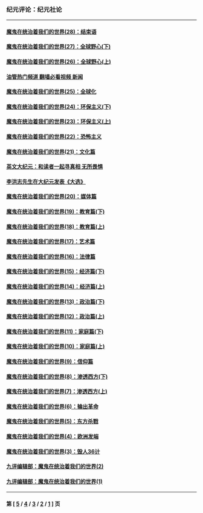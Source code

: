 ### 纪元评论：纪元社论
---
#### [魔鬼在统治着我们的世界(28)：结束语](../../pages/nsc422/n10936246.md?10010330) 
#### [魔鬼在统治着我们的世界(27)：全球野心(下)](../../pages/nsc422/n10928319.md?10010330) 
#### [魔鬼在统治着我们的世界(26)：全球野心(上)](../../pages/nsc422/n10900318.md?10010330) 
#### [油管热门频道 翻墙必看视频 新闻](ok?10010330)
#### [魔鬼在统治着我们的世界(25)：全球化](../../pages/nsc422/n10788205.md?10010330) 
#### [魔鬼在统治着我们的世界(24)：环保主义(下)](../../pages/nsc422/n10695307.md?10010330) 
#### [魔鬼在统治着我们的世界(23)：环保主义(上)](../../pages/nsc422/n10688613.md?10010330) 
#### [魔鬼在统治着我们的世界(22)：恐怖主义](../../pages/nsc422/n10614727.md?10010330) 
#### [魔鬼在统治着我们的世界(21)：文化篇](../../pages/nsc422/n10597706.md?10010330) 
#### [英文大纪元：和读者一起寻真相 无所畏惧](../../pages/nsc422/n12542027.md?10010330) 
#### [李洪志先生在大纪元发表《大选》](../../pages/nsc422/n12534746.md?10010330) 
#### [魔鬼在统治着我们的世界(20)：媒体篇](../../pages/nsc422/n10586579.md?10010330) 
#### [魔鬼在统治着我们的世界(19)：教育篇(下)](../../pages/nsc422/n10564808.md?10010330) 
#### [魔鬼在统治着我们的世界(18)：教育篇(上)](../../pages/nsc422/n10526970.md?10010330) 
#### [魔鬼在统治着我们的世界(17)：艺术篇](../../pages/nsc422/n10499093.md?10010330) 
#### [魔鬼在统治着我们的世界(16)：法律篇](../../pages/nsc422/n10485969.md?10010330) 
#### [魔鬼在统治着我们的世界(15)：经济篇(下)](../../pages/nsc422/n10469975.md?10010330) 
#### [魔鬼在统治着我们的世界(14)：经济篇(上)](../../pages/nsc422/n10457370.md?10010330) 
#### [魔鬼在统治着我们的世界(13)：政治篇(下)](../../pages/nsc422/n10448270.md?10010330) 
#### [魔鬼在统治着我们的世界(12)：政治篇(上)](../../pages/nsc422/n10444576.md?10010330) 
#### [魔鬼在统治着我们的世界(11)：家庭篇(下)](../../pages/nsc422/n10440961.md?10010330) 
#### [魔鬼在统治着我们的世界(10)：家庭篇(上)](../../pages/nsc422/n10435448.md?10010330) 
#### [魔鬼在统治着我们的世界(9)：信仰篇](../../pages/nsc422/n10432159.md?10010330) 
#### [魔鬼在统治着我们的世界(8)：渗透西方(下)](../../pages/nsc422/n10429603.md?10010330) 
#### [魔鬼在统治着我们的世界(7)：渗透西方(上)](../../pages/nsc422/n10426013.md?10010330) 
#### [魔鬼在统治着我们的世界(6)：输出革命](../../pages/nsc422/n10421536.md?10010330) 
#### [魔鬼在统治着我们的世界(5)：东方杀戮](../../pages/nsc422/n10417707.md?10010330) 
#### [魔鬼在统治着我们的世界(4)：欧洲发端](../../pages/nsc422/n10414890.md?10010330) 
#### [魔鬼在统治着我们的世界(3)：毁人36计](../../pages/nsc422/n10411583.md?10010330) 
#### [九评编辑部：魔鬼在统治着我们的世界(2)](../../pages/nsc422/n10410036.md?10010330) 
#### [九评编辑部：魔鬼在统治着我们的世界(1)](../../pages/nsc422/n10406825.md?10010330) 

---
#### 第 [ [5](./5.md?10010330) / [4](./4.md?10010330) / [3](./3.md?10010330) / [2](./2.md?10010330) / [1](./1.md?10010330) ] 页

